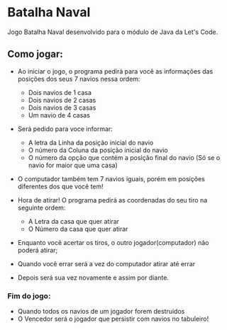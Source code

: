 # Batalha Naval

Jogo Batalha Naval desenvolvido para o módulo de Java da Let's Code.

## Como jogar:

- Ao iniciar o jogo, o programa pedirá para você as informações das posições dos seus 7 navios nessa ordem: 
 
  -  Dois navios de 1 casa
  -  Dois navios de 2 casas
  -  Dois navios de 3 casas
  -  Um navio de 4 casas

- Será pedido para voce informar:

  - A letra da Linha da posição inicial do navio
  - O número da Coluna da posição inicial do navio
  - O número da opção que contém a posição final do navio (Só se o navio for maior que uma casa)
  
- O computador também tem 7 navios iguais, porém em posições diferentes dos que você tem!
  
- Hora de atirar! O programa pedirá as coordenadas do seu tiro na seguinte ordem:
  
  - A Letra da casa que quer atirar
  - O Número da casa que quer atirar
 
 - Enquanto você acertar os tiros, o outro jogador(computador) não poderá atirar; 
 - Quando você errar será a vez do computador atirar até errar
 - Depois será sua vez novamente e assim por diante.
 
 ### Fim do jogo:
 
 - Quando todos os navios de um jogador forem destruidos 
 - O Vencedor será o jogador que persistir com navios no tabuleiro!

 

